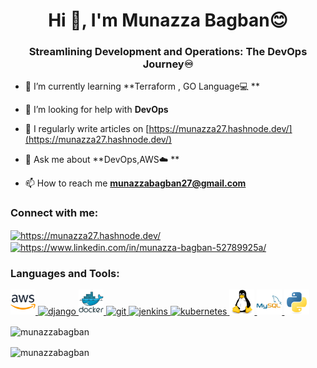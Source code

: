 <h1 align="center">Hi 👋, I'm Munazza Bagban😊</h1>
<h3 align="center">Streamlining Development and Operations: The DevOps Journey♾️ </h3>

- 🌱 I’m currently learning **Terraform , GO Language💻 **

- 🤝 I’m looking for help with **DevOps**

- 📝 I regularly write articles on [https://munazza27.hashnode.dev/](https://munazza27.hashnode.dev/)

- 💬 Ask me about **DevOps,AWS☁️ **

- 📫 How to reach me **munazzabagban27@gmail.com**

<h3 align="left">Connect with me:</h3>
<p align="left">
<a href="https://dev.to/https://munazza27.hashnode.dev/" target="blank"><img align="center" src="https://raw.githubusercontent.com/rahuldkjain/github-profile-readme-generator/master/src/images/icons/Social/devto.svg" alt="https://munazza27.hashnode.dev/" height="30" width="40" /></a>
<a href="https://linkedin.com/in/https://www.linkedin.com/in/munazza-bagban-52789925a/" target="blank"><img align="center" src="https://raw.githubusercontent.com/rahuldkjain/github-profile-readme-generator/master/src/images/icons/Social/linked-in-alt.svg" alt="https://www.linkedin.com/in/munazza-bagban-52789925a/" height="30" width="40" /></a>
</p>

<h3 align="left">Languages and Tools:</h3>
<p align="left"> <a href="https://aws.amazon.com" target="_blank" rel="noreferrer"> <img src="https://raw.githubusercontent.com/devicons/devicon/master/icons/amazonwebservices/amazonwebservices-original-wordmark.svg" alt="aws" width="40" height="40"/> </a> <a href="https://www.djangoproject.com/" target="_blank" rel="noreferrer"> <img src="https://cdn.worldvectorlogo.com/logos/django.svg" alt="django" width="40" height="40"/> </a> <a href="https://www.docker.com/" target="_blank" rel="noreferrer"> <img src="https://raw.githubusercontent.com/devicons/devicon/master/icons/docker/docker-original-wordmark.svg" alt="docker" width="40" height="40"/> </a> <a href="https://git-scm.com/" target="_blank" rel="noreferrer"> <img src="https://www.vectorlogo.zone/logos/git-scm/git-scm-icon.svg" alt="git" width="40" height="40"/> </a> <a href="https://www.jenkins.io" target="_blank" rel="noreferrer"> <img src="https://www.vectorlogo.zone/logos/jenkins/jenkins-icon.svg" alt="jenkins" width="40" height="40"/> </a> <a href="https://kubernetes.io" target="_blank" rel="noreferrer"> <img src="https://www.vectorlogo.zone/logos/kubernetes/kubernetes-icon.svg" alt="kubernetes" width="40" height="40"/> </a> <a href="https://www.linux.org/" target="_blank" rel="noreferrer"> <img src="https://raw.githubusercontent.com/devicons/devicon/master/icons/linux/linux-original.svg" alt="linux" width="40" height="40"/> </a> <a href="https://www.mysql.com/" target="_blank" rel="noreferrer"> <img src="https://raw.githubusercontent.com/devicons/devicon/master/icons/mysql/mysql-original-wordmark.svg" alt="mysql" width="40" height="40"/> </a> <a href="https://www.python.org" target="_blank" rel="noreferrer"> <img src="https://raw.githubusercontent.com/devicons/devicon/master/icons/python/python-original.svg" alt="python" width="40" height="40"/> </a> </p>

<p><img align="center" src="https://github-readme-stats.vercel.app/api/top-langs?username=munazzabagban&show_icons=true&locale=en&layout=compact" alt="munazzabagban" /></p>

<p><img align="center" src="https://github-readme-streak-stats.herokuapp.com/?user=munazzabagban&" alt="munazzabagban" /></p>
